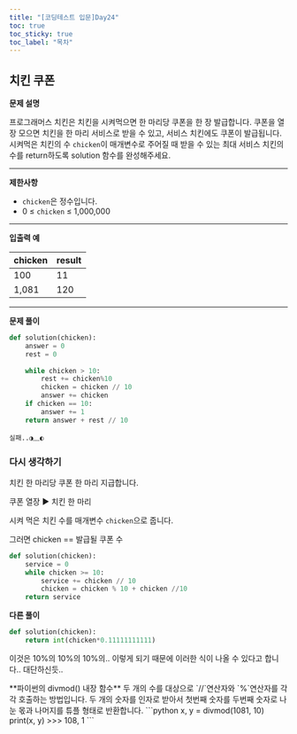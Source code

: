 ```yaml
---
title: "[코딩테스트 입문]Day24"
toc: true
toc_sticky: true
toc_label: "목차"
---
```


## 치킨 쿠폰

**문제 설명**

프로그래머스 치킨은 치킨을 시켜먹으면 한 마리당 쿠폰을 한 장 발급합니다. 쿠폰을 열 장 모으면 치킨을 한 마리 서비스로 받을 수 있고, 서비스 치킨에도 쿠폰이 발급됩니다. 시켜먹은 치킨의 수 `chicken`이 매개변수로 주어질 때 받을 수 있는 최대 서비스 치킨의 수를 return하도록 solution 함수를 완성해주세요.

------

**제한사항**

- `chicken`은 정수입니다.
- 0 ≤ `chicken` ≤ 1,000,000

------

**입출력 예**

| chicken | result |
| ------- | ------ |
| 100     | 11     |
| 1,081   | 120    |

---

**문제 풀이**

```python
def solution(chicken):
    answer = 0
    rest = 0
    
    while chicken > 10:
        rest += chicken%10
        chicken = chicken // 10
        answer += chicken
    if chicken == 10:
        answer += 1
    return answer + rest // 10
```

`실패..◑﹏◐`

### 다시 생각하기

치킨 한 마리당 쿠폰 한 마리 지급합니다.

쿠폰 열장 ▶ 치킨 한 마리

시켜 먹은 치킨 수를 매개변수 `chicken`으로 줍니다.

그러면 chicken == 발급될 쿠폰 수 

```python
def solution(chicken):
    service = 0
    while chicken >= 10:
        service += chicken // 10
        chicken = chicken % 10 + chicken //10
    return service
```

**다른 풀이**

```python
def solution(chicken):
    return int(chicken*0.11111111111)
```

이것은 10%의 10%의 10%의.. 이렇게 되기 때문에 이러한 식이 나올 수 있다고 합니다.. 대단하신듯..

<div class = "notice", markdown="1" >
**파이썬의 divmod() 내장 함수**
    두 개의 수를 대상으로 `//`연산자와 `%`연산자를 각각 호출하는 방법입니다.
    두 개의 숫자를 인자로 받아서 첫번째 숫자를 두번째 숫자로 나눈 몫과 나머지를 튜플 형태로 반환합니다.
    ```python
    x, y = divmod(1081, 10)
    print(x, y)
    >>> 108, 1
    ```
</div>

